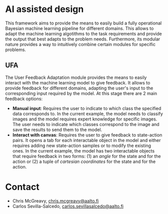 # AI assisted design

This framework aims to provide the means to easily build a fully operational Bayesian machine learning pipeline for different domains. 
This allows to adapt the machine learning algotithms to the task requirements and provide the output that best adapts to the problem needs.
Furthermore, its modular nature provides a way to intuitively combine certain modules for specific problems.

## UFA

The User Feedback Adaptation module provides the means to easily interact with the machine learning model to give feedback.
It allows to provide feedback for different domains, adapting the user's input to the corresponding input required by the model. 
At this stage there are 2 main feedback options:
- **Manual input**: Requires the user to indicate to which class the specified data corresponds to. 
In the current example, the model needs to classify images and the model requires expert knowledge for specific images.
The user needs to indicate which classes correspond to the image and save the results to send them to the model.
- **Interact with canvas**: Requires the user to give feedback to state-action pairs.
It opens a tab for each interactable object in the model and either requires adding new state-action samples or to modify the existing ones. 
In the current example, the model has two interactable objects that require feedback in two forms: (1) an _angle_ for the state and for the action or (2) a tuple of _cartesian coordinates_ for the state and for the action.

# Contact
- Chris McGreavy, chris.mcgreavy@aalto.fi
- Carlos Sevilla-Salcedo, carlos.sevillasalcedo@aalto.fi